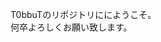 T0bbuTのリポジトリににようこそ。  
何卒よろしくお願い致します。  

<!---
T0bbuT/T0bbuT is a ✨ special ✨ repository because its `README.md` (this file) appears on your GitHub profile.
You can click the Preview link to take a look at your changes.
--->
